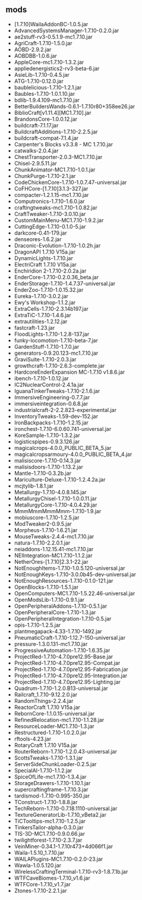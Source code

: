 ## mods
* [1.7.10]WailaAddonBC-1.0.5.jar
* AdvancedSystemsManager-1.7.10-0.2.0.jar
* ae2stuff-rv3-0.5.1.9-mc1.7.10.jar
* AgriCraft-1.7.10-1.5.0.jar
* AOBD-2.9.2.jar
* AOBDBB-1.0.6.jar
* AppleCore-mc1.7.10-1.3.2.jar
* appliedenergistics2-rv3-beta-6.jar
* AsieLib-1.7.10-0.4.5.jar
* ATG-1.7.10-0.12.0.jar
* baublelicious-1.7.10-1.2.1.jar
* Baubles-1.7.10-1.0.1.10.jar
* bdlib-1.9.4.109-mc1.7.10.jar
* BetterBuildersWands-0.6.1-1.7.10r80+358ee26.jar
* BiblioCraft[v1.11.4][MC1.7.10].jar
* BrandonsCore-1.0.0.12.jar
* buildcraft-7.1.17.jar
* BuildcraftAdditions-1.7.10-2.2.5.jar
* buildcraft-compat-7.1.4.jar
* Carpenter's Blocks v3.3.8 - MC 1.7.10.jar
* catwalks-2.0.4.jar
* ChestTransporter-2.0.3-MC1.7.10.jar
* Chisel-2.9.5.11.jar
* ChunkAnimator-MC1.7.10-1.0.1.jar
* ChunkPurge-1.7.10-2.1.jar
* CodeChickenCore-1.7.10-1.0.7.47-universal.jar
* CoFHCore-[1.7.10]3.1.3-327.jar
* compacter-1.2.1.15-mc1.7.10.jar
* Computronics-1.7.10-1.6.0.jar
* craftingtweaks-mc1.7.10-1.0.82.jar
* CraftTweaker-1.7.10-3.0.10.jar
* CustomMainMenu-MC1.7.10-1.9.2.jar
* CuttingEdge-1.7.10-0.1.0-5.jar
* darkcore-0.41-179.jar
* denseores-1.6.2.jar
* Draconic-Evolution-1.7.10-1.0.2h.jar
* DragonAPI 1.7.10 V15a.jar
* DynamicLights-1.7.10.jar
* ElectriCraft 1.7.10 V15a.jar
* Enchiridion 2-1.7.10-2.0.2a.jar
* EnderCore-1.7.10-0.2.0.36_beta.jar
* EnderStorage-1.7.10-1.4.7.37-universal.jar
* EnderZoo-1.7.10-1.0.15.32.jar
* Eureka-1.7.10-3.0.2.jar
* Ewy's Workshop-1.1.2.jar
* ExtraCells-1.7.10-2.3.14b197.jar
* ExtraTiC-1.7.10-1.4.6.jar
* extrautilities-1.2.12.jar
* fastcraft-1.23.jar
* FloodLights-1.7.10-1.2.8-137.jar
* funky-locomotion-1.7.10-beta-7.jar
* GardenStuff-1.7.10-1.7.0.jar
* generators-0.9.20.123-mc1.7.10.jar
* GraviSuite-1.7.10-2.0.3.jar
* growthcraft-1.7.10-2.6.3-complete.jar
* HardcoreEnderExpansion  MC-1.7.10  v1.8.6.jar
* ibench-1.7.10-1.0.12.jar
* IC2NuclearControl-2.4.1a.jar
* IguanaTinkerTweaks-1.7.10-2.1.6.jar
* ImmersiveEngineering-0.7.7.jar
* immersiveintegration-0.6.8.jar
* industrialcraft-2-2.2.823-experimental.jar
* InventoryTweaks-1.59-dev-152.jar
* IronBackpacks-1.7.10-1.2.15.jar
* ironchest-1.7.10-6.0.60.741-universal.jar
* KoreSample-1.7.10-1.3.2.jar
* logisticspipes-0.9.3.126.jar
* magicalcrops-4.0.0_PUBLIC_BETA_5.jar
* magicalcropsarmoury-4.0.0_PUBLIC_BETA_4.jar
* malisiscore-1.7.10-0.14.3.jar
* malisisdoors-1.7.10-1.13.2.jar
* Mantle-1.7.10-0.3.2b.jar
* Mariculture-Deluxe-1.7.10-1.2.4.2a.jar
* mcjtylib-1.8.1.jar
* Metallurgy-1.7.10-4.0.8.145.jar
* MetallurgyChisel-1.7.10-1.0.0.11.jar
* MetallurgyCore-1.7.10-4.0.4.29.jar
* MmmMmmMmmMmm-1.7.10-1.9.jar
* mobiuscore-1.7.10-1.2.5.jar
* ModTweaker2-0.9.5.jar
* Morpheus-1.7.10-1.6.21.jar
* MouseTweaks-2.4.4-mc1.7.10.jar
* natura-1.7.10-2.2.0.1.jar
* neiaddons-1.12.15.41-mc1.7.10.jar
* NEIIntegration-MC1.7.10-1.1.2.jar
* NetherOres-[1.7.10]2.3.1-22.jar
* NotEnoughItems-1.7.10-1.0.5.120-universal.jar
* NotEnoughKeys-1.7.10-3.0.0b45-dev-universal.jar
* NotEnoughResources-1.7.10-0.1.0-121.jar
* OpenBlocks-1.7.10-1.5.1.jar
* OpenComputers-MC1.7.10-1.5.22.46-universal.jar
* OpenModsLib-1.7.10-0.9.1.jar
* OpenPeripheralAddons-1.7.10-0.5.1.jar
* OpenPeripheralCore-1.7.10-1.3.jar
* OpenPeripheralIntegration-1.7.10-0.5.jar
* opis-1.7.10-1.2.5.jar
* plantmegapack-4.33-1.7.10-1492.jar
* PneumaticCraft-1.7.10-1.12.7-150-universal.jar
* pressure-1.3.0.131-mc1.7.10.jar
* ProgressiveAutomation-1.7.10-1.6.35.jar
* ProjectRed-1.7.10-4.7.0pre12.95-Base.jar
* ProjectRed-1.7.10-4.7.0pre12.95-Compat.jar
* ProjectRed-1.7.10-4.7.0pre12.95-Fabrication.jar
* ProjectRed-1.7.10-4.7.0pre12.95-Integration.jar
* ProjectRed-1.7.10-4.7.0pre12.95-Lighting.jar
* Quadrum-1.7.10-1.2.0.B13-universal.jar
* Railcraft_1.7.10-9.12.2.0.jar
* RandomThings-2.2.4.jar
* ReactorCraft 1.7.10 V15a.jar
* RebornCore-1.1.0.15-universal.jar
* RefinedRelocation-mc1.7.10-1.1.28.jar
* ResourceLoader-MC1.7.10-1.3.jar
* Restructured-1.7.10-1.0.2.0.jar
* rftools-4.23.jar
* RotaryCraft 1.7.10 V15a.jar
* RouterReborn-1.7.10-1.2.0.43-universal.jar
* ScottsTweaks-1.7.10-1.3.1.jar
* ServerSideChunkLoader-0.2.5.jar
* SpecialAI-1.7.10-1.1.2.jar
* SpiceOfLife-mc1.7.10-1.3.4.jar
* StorageDrawers-1.7.10-1.10.1.jar
* supercraftingframe-1.7.10.3.jar
* tardismod-1.7.10-0.995-350.jar
* TConstruct-1.7.10-1.8.8.jar
* TechReborn-1.7.10-0.7.18.1110-universal.jar
* TextureGeneratorLib-1.7.10_vBeta2.jar
* TiCTooltips-mc1.7.10-1.2.5.jar
* TinkersTailor-alpha-0.3.0.jar
* TIS-3D-MC1.7.10-0.9.0.66.jar
* twilightforest-1.7.10-2.3.7.jar
* VeinMiner-0.34.1-1.7.10r473+4d066f1.jar
* Waila-1.5.10_1.7.10.jar
* WAILAPlugins-MC1.7.10-0.2.0-23.jar
* Wawla-1.0.5.120.jar
* WirelessCraftingTerminal-1.7.10-rv3-1.8.7.1b.jar
* WTFCaveBiomes-1.7.10_v1.6.jar
* WTFCore-1.7.10_v1.7.jar
* Ztones-1.7.10-2.2.1.jar
